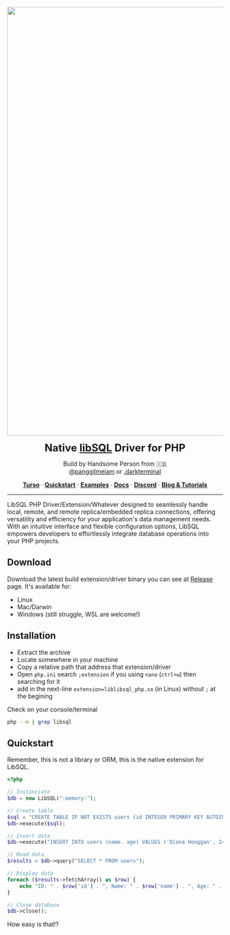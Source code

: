 <p align="center">
    <img src="https://i.imgur.com/Alogfmc.png" width="1000" />
</p>

<p align="center" style="font-size: 24px;font-weight:bold;margin:0;">Native <a href="https://turso.tech/libsql">libSQL</a> Driver for PHP</p>
<p align="center">
    Build by Handsome Person from 🇮🇩 <br /> 
    <a href="https://twitter.com/panggilmeiam" target="_blank">@panggilmeiam</a> or <a href="https://github.com/darkterminal" target="_blank">.darkterminal</a>
</p>

<p align="center">
  <a href="https://turso.tech"><strong>Turso</strong></a> ·
  <a href="https://darkterminal.mintlify.app/dark-extensions/introduction#quickstart"><strong>Quickstart</strong></a> ·
  <a href="https://darkterminal.mintlify.app/dark-extensions/local-connection#usage-example"><strong>Examples</strong></a> ·
  <a href="https://darkterminal.mintlify.app/dark-extensions/introduction"><strong>Docs</strong></a> ·
  <a href="https://discord.com/invite/4B5D7hYwub"><strong>Discord</strong></a> ·
  <a href="https://blog.turso.tech/"><strong>Blog &amp; Tutorials</strong></a>
</p>

---

LibSQL PHP Driver/Extension/Whatever designed to seamlessly handle local, remote, and remote replica/embedded replica connections, offering versatility and efficiency for your application's data management needs. With an intuitive interface and flexible configuration options, LibSQL empowers developers to effortlessly integrate database operations into your PHP projects.

## Download

Download the latest build extension/driver binary you can see at [Release](https://github.com/darkterminal/libsql-extension/releases) page. It's available for:
- Linux
- Mac/Darwin
- Windows (still struggle, WSL are welcome!)

## Installation

- Extract the archive
- Locate somewhere in your machine
- Copy a relative path that address that extension/driver
- Open `php.ini` search `;extension` if you using `nano` (`ctrl+w`) then searching for it
- add in the next-line `extension=liblibsql_php.so` (in Linux) without `;` at the begining

Check on your console/terminal

```bash
php --m | grep libsql
```

## Quickstart

Remember, this is not a library or ORM, this is the native extension for LibSQL.

```php
<?php

// Instanciate
$db = new LibSQL(":memory:");

// Create table
$sql = "CREATE TABLE IF NOT EXISTS users (id INTEGER PRIMARY KEY AUTOINCREMENT, name TEXT, age INTEGER)";
$db->execute($sql);

// Insert data
$db->execute("INSERT INTO users (name. age) VALUES ('Diana Hooggan', 24)");

// Read data
$results = $db->query("SELECT * FROM users");

// Display data
foreach ($results->fetchArray() as $row) {
    echo "ID: " . $row['id'] . ", Name: " . $row['name'] . ", Age: " . $row['age'] . "\n";
}

// Close database
$db->close();
```

How easy is that!?
